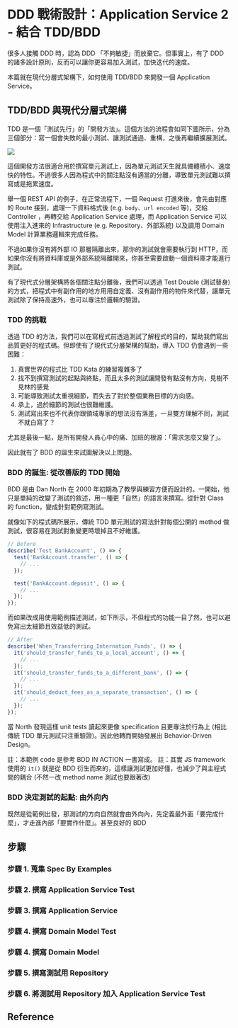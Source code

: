 # DDD 戰術設計：Application Service 2 - 結合 TDD/BDD

很多人接觸 DDD 時，認為 DDD 「不夠敏捷」而放棄它。但事實上，有了 DDD 的諸多設計原則，反而可以讓你更容易加入測試，加快迭代的速度。

本篇就在現代分層式架構下，如何使用 TDD/BDD 來開發一個 Application Service。

## TDD/BDD 與現代分層式架構

TDD 是一個「測試先行」的「開發方法」。這個方法的流程會如同下圖所示，分為三個部分：寫一個會失敗的最小測試、讓測試通過、重構，之後再繼續擴展測試。

![](https://insights-images.thoughtworks.com/TDDInsightspost_32b977819d8d859b10904f332c436718.png)

這個開發方法很適合用於撰寫單元測試上，因為單元測試天生就具備體積小、速度快的特性。不過很多人因為程式中的關注點沒有適當的分離，導致單元測試難以撰寫或是拖累速度。

舉一個 REST API 的例子，在正常流程下，一個 Request 打進來後，會先由對應的 Route 接到，處理一下資料格式後 (e.g. `body`、`url encoded` 等)，交給 Controller ，再轉交給 Application Service 處理，而 Application Service 可以使用注入進來的 Infrastructure (e.g. Repository、外部系統) 以及調用 Domain Model 計算業務邏輯來完成任務。

不過如果你沒有將外部 IO 那層隔離出來，那你的測試就會需要執行到 HTTP，而如果你沒有將資料庫或是外部系統隔離開來，你甚至需要啟動一個資料庫才能進行測試。

有了現代式分層架構將各個關注點分離後，我們可以透過 Test Double (測試替身) 的方式，把程式中有副作用的地方用用自定義、沒有副作用的物件來代替，讓單元測試除了保持高速外，也可以專注於邏輯的驗證。

### TDD 的挑戰

透過 TDD 的方法，我們可以在寫程式前透過測試了解程式的目的，幫助我們寫出品質更好的程式碼。但即使有了現代式分層架構的幫助，導入 TDD 仍會遇到一些困難：

1. 真實世界的程式比 TDD Kata 的練習複雜多了
2. 找不到撰寫測試的起點與終點，而且太多的測試讓開發有點沒有方向，見樹不見林的感覺
3. 可能導致測試太重視細節，而失去了對於整個業務目標的方向感。
4. 承上，過於細節的測試也很難維護。
5. 測試寫出來也不代表你跟領域專家的想法沒有落差，一旦雙方理解不同，測試不就白寫了？

尤其是最後一點，是所有開發人員心中的痛、加班的根源：「需求怎麼又變了」。

因此就有了 BDD 的誕生來試圖解決以上問題。

### BDD 的誕生: 從改善版的 TDD 開始

BDD 是由 Dan North 在 2000 年初期為了教學與練習方便而設計的。一開始，他只是單純的改變了測試的敘述，用一種更「自然」的語言來撰寫。從針對 Class 的 function，變成針對範例寫測試。

就像如下的程式碼所展示，傳統 TDD 單元測試的寫法針對每個公開的 method 做測試，很容易在測試對象變更時壞掉且不好維護。

```js
// Before
describe('Test BankAccount', () => {
  test('BankAccount.transfer', () => {
    // ...
  });

  test('BankAccount.deposit', () => {
    // ...
  });
});
```

而如果改成用使用範例描述測試，如下所示，不但程式的功能一目了然，也可以避免寫出太細節且效益低的測試。

```js
// After
describe('When_Transferring_Internation_Funds', () => {
  it('should_transfer_funds_to_a_local_account', () => {
    // ...
  });
  it('should_transfer_funds_to_a_different_bank', () => {
    // ...
  });
  it('should_deduct_fees_as_a_separate_transaction', () => {
    // ...
  });
});
```

當 North 發現這樣 unit tests 讀起來更像 specification 且更專注於行為上 (相比傳統 TDD 單元測試只注重驗證)。因此他轉而開始發展出 Behavior-Driven Design。

註：本範例 code 是參考 BDD IN ACTION 一書寫成。
註：其實 JS framework 使用的 `it()` 就是從 BDD 衍生而來的，這樣讓測試更加好懂，也減少了與主程式間的耦合 (不然一改 method name 測試也要跟著改)

### BDD 決定測試的起點: 由外向內

既然是從範例出發，那測試的方向自然就會由外向內，先定義最外面「要完成什麼」，才走進內部「要實作什麼」。甚至良好的 BDD

## 步驟

### 步驟 1. 蒐集 Spec By Examples

### 步驟 2. 撰寫 Application Service Test

### 步驟 3. 撰寫 Application Service

### 步驟 4. 撰寫 Domain Model Test

### 步驟 4. 撰寫 Domain Model

### 步驟 5. 撰寫測試用 Repository

### 步驟 6. 將測試用 Repository 加入 Application Service Test

## Reference

```

```
